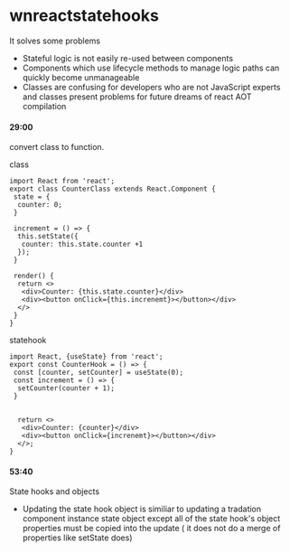# wnreactstatehooks
It solves some problems
- Stateful logic is not easily re-used between components
- Components which use lifecycle methods to manage logic paths can quickly become unmanageable
- Classes are confusing for developers who are not JavaScript experts and classes present problems for future dreams of react
 AOT compilation


#### 29:00
convert class to function. 

class
```
import React from 'react';
export class CounterClass extends React.Component {
 state = {
  counter: 0;
 }
 
 increment = () => {
  this.setState({
   counter: this.state.counter +1
  });
 }
 
 render() {
  return <>
   <div>Counter: {this.state.counter}</div>
   <div><button onClick={this.increnemt}></button></div>
  </>
 }
}
```
statehook
```
import React, {useState} from 'react';
export const CounterHook = () => {
 const [counter, setCounter] = useState(0);
 const increment = () => {
  setCounter(counter + 1);
 }
 

  return <>
   <div>Counter: {counter}</div>
   <div><button onClick={increnemt}></button></div>
  </>;
}
```
#### 53:40
State hooks and objects
- Updating the state hook object is similiar to updating a tradation component instance state object except all of the state hook's object properties must be copied into the update ( it does not do a merge of properties like setState does)
